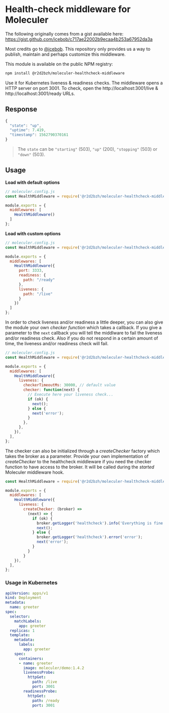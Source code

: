 # Health-check middleware for Moleculer

The following originally comes from a gist available here:
https://gist.github.com/icebob/c717ae22002b9ecaa4b253a67952da3a

Most credits go to [@icebob](https://github.com/icebob).
This repository only provides us a way to publish, maintain and perhaps customize this middleware.

This module is available on the public NPM registry:

```sh
npm install @r2d2bzh/moleculer-healthcheck-middleware
```

Use it for Kubernetes liveness & readiness checks.
The middleware opens a HTTP server on port 3001.
To check, open the http://localhost:3001/live & http://localhost:3001/ready URLs.

## Response

```js
{
  "state": "up",
  "uptime": 7.419,
  "timestamp": 1562790370161
}
```
> The `state` can be `"starting"` (503), `"up"` (200), `"stopping"` (503) or `"down"` (503).

## Usage

**Load with default options**

```js
// moleculer.config.js
const HealthMiddleware = require('@r2d2bzh/moleculer-healthcheck-middleware');

module.exports = {
  middlewares: [
    HealthMiddleware()
  ]
};
```

**Load with custom options**

```js
// moleculer.config.js
const HealthMiddleware = require('@r2d2bzh/moleculer-healthcheck-middleware');

module.exports = {
  middlewares: [
    HealthMiddleware({
      port: 3333,
      readiness: {
        path: "/ready"
      },
      liveness: {
        path: "/live"
      }
    })
  ]
};
```

In order to check liveness and/or readiness a little deeper, you can also give the module your own *checker function* which takes a callback.
If you give a parameter to the `next` callback you will tell the middlware to fail the liveness and/or readiness check.
Also if you do not respond in a certain amount of time, the liveness and/or readiness check will fail.

```js
// moleculer.config.js
const HealthMiddleware = require('@r2d2bzh/moleculer-healthcheck-middleware');

module.exports = {
  middlewares: [
    HealthMiddleware({
      liveness: {
        checkerTimeoutMs: 30000, // default value
        checker: function(next) {
          // Execute here your liveness check...
          if (ok) {
            next();
          } else {
            next('error');
          }
        },
      },
    }),
  ],
};
```

The checker can also be initialized through a *createChecker* factory which takes the broker as a parameter.
Provide your own implementation of *createChecker* to the healthcheck middleware if you need the checker function to have access to the broker.
It will be called during the *started* Moleculer middleware hook.

```js
const HealthMiddleware = require('@r2d2bzh/moleculer-healthcheck-middleware');

module.exports = {
  middlewares: [
    HealthMiddleware({
      liveness: {
        createChecker: (broker) =>
          (next) => {
            if (ok) {
              broker.getLogger('healthcheck').info('Everything is fine.');
              next();
            } else {
              broker.getLogger('healthcheck').error('error');
              next('error');
            }
          }
        }
    }),
  ],
};
```

### Usage in Kubernetes

```yaml
apiVersion: apps/v1
kind: Deployment
metadata:
  name: greeter
spec:
  selector:
    matchLabels:
      app: greeter
  replicas: 1
  template:
    metadata:
      labels:
        app: greeter
    spec:
      containers:
      - name: greeter
        image: moleculer/demo:1.4.2
        livenessProbe:
          httpGet:
            path: /live
            port: 3001
        readinessProbe:
          httpGet:
            path: /ready
            port: 3001
```
